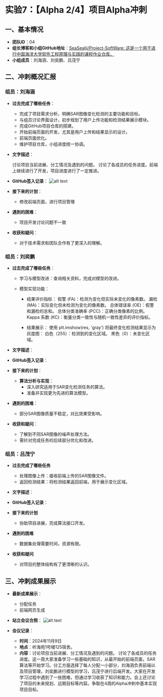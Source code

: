 # 实验7：【Alpha 2/4】项目Alpha冲刺

## 一、基本情况

- **团队ID**：04
- **组长博客和小组GitHub地址**：[SeaSealji/Project-SoftWare: 这是一个用于进行中国海洋大学软件工程原理与实践的课程作业仓库。](https://github.com/SeaSealji/Project-SoftWare)
- **小组成员**：刘海涵、刘奕鹏、吕茂宁

## 二、冲刺概况汇报

### 组员：刘海涵

- **过去完成了哪些任务**：

  - 完成了项目需求分析，明确SAR图像变化检测的主要功能和目标。
  - 与组员讨论界面设计，初步规划了用户上传功能和检测结果展示模块。
  - 完成GitHub项目仓库的搭建。
  - 开始前端页面的开发，尤其是用户上传和结果显示的设计。
  - 前端页面优化。
  - 维护项目仓库，小组进度统一协调。

- **文字描述**：

  讨论项目当前进展、分工情况及遇到的问题。 讨论了各成员的任务进度。前端上继续进行了开发，项目进度进行了一定推进。

- **GitHub签入记录**：
![alt text](../images/lhh-week02.jpg)

- **接下来的计划**：
  - 修改前端页面，进行项目管理
- **遇到的困难**：
  - 项目开发讨论问题不一致
- **收获和疑问**：
  - 对于技术需求和团队合作有了更深入的理解。

### 组员：刘奕鹏

- **过去完成了哪些任务**：

  - 学习与模型改进：查询相关资料，完成对模型的改进。

  - 模型实现功能：

    - 结果评价指标：
      假警 (FA)：检测为变化但实际未变化的像素数。
      漏检 (MA)：实际变化但未检测为变化的像素数。
      总体错误率 (OE)：假警和漏检的总和。
      总体分类准确率 (PCC)：正确分类像素的比例。
      Kappa 系数 (KC)：衡量分类一致性与随机一致性差异的评价指标。

    - 结果展示：
      使用 plt.imshow(res, 'gray') 将最终变化检测结果显示为灰度图：
      白色（255）：检测到的变化区域。
      黑色（0）：未变化区域。

- **文字描述**：
- **GitHub签入记录**：
- **接下来的计划**：
  - **算法分析与实现**：
    - 深入研究适用于SAR变化检测任务的算法。
    - 准备并实现更为先进的算法模型。
- **遇到的困难**：
  - 部分SAR图像质量不稳定，对比效果受影响。
- **收获和疑问**：
  - 了解到不同SAR图像的噪声处理方法。
  - 需针对完成任务的后续部分优化和改进。

### 组员：吕茂宁

- **过去完成了哪些任务**

  - 处理图像上传：接收前端上传的SAR图像文件。
  - 返回检测结果：将检测结果返回前端，用于展示变化区域。

- **文字描述**：

- **GitHub签入记录**：


- **接下来的计划**

  - 协助项目进展，完成算法接口开发。

- **遇到的困难**

  - 数据集处理需要时间，资源有限。

- **收获和疑问**

  - 对项目的整体结构有了更清晰的认识。

## 三、冲刺成果展示

- **最新成果展示**：

  - 分配任务
  - 前端网页生成


- **站立会议合照**：
![alt text](../images/2-talk.jpg)
- **会议记录**：
  - **时间**：2024年11月9日
  - **地点**：听海苑1号楼125宿舍。
  - **内容**：讨论项目当前进展、分工情况及遇到的问题。 讨论了各成员的任务进度。这一周大家准备学习一些基础的知识，从最开始的前端页面，SAR算法等开始学习。分工方面选择了每人分配一小部分，刘海涵负责前端以及项目管理，刘奕鹏进行模型的学习，吕茂宁进行后端开发。大家在开发学习过程中遇到了一些困难，但通过学习收获了知识和能力。会上还讨论了项目的未来规划、远期目标等内容。争取在4周的Alpha冲刺中基本实现项目目标。

